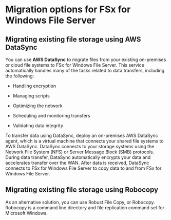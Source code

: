 # Migration options for FSx for Windows File Server

## Migrating existing file storage using AWS DataSync

You can use **AWS DataSync** to migrate files from your existing on-premises or cloud file systems to FSx for Windows File Server. This service automatically handles many of the tasks related to data transfers, including the following:

* Handling encryption

* Managing scripts

* Optimizing the network

* Scheduling and monitoring transfers

* Validating data integrity

To transfer data using DataSync, deploy an on-premises AWS DataSync agent, which is a virtual machine that connects your shared file systems to AWS DataSync. DataSync connects to your storage systems using the Network File System (NFS) or Server Message Block (SMB) protocols. During data transfer, DataSync automatically encrypts your data and accelerates transfer over the WAN. After data is received, DataSync connects to FSx for Windows File Server to copy data to and from FSx for Windows File Server.

## Migrating existing file storage using Robocopy

As an alternative solution, you can use Robust File Copy, or Robocopy. Robocopy is a command line directory and file replication command set for Microsoft Windows.
